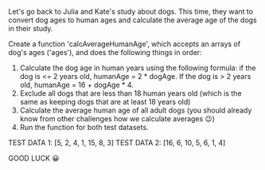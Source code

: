 Let's go back to Julia and Kate's study about dogs. This time, they want to convert dog ages to human ages and calculate the average age of the dogs in their study.

Create a function 'calcAverageHumanAge', which accepts an arrays of dog's ages ('ages'), and does the following things in order:

1. Calculate the dog age in human years using the following formula: if the dog is <= 2 years old, humanAge = 2 * dogAge. If the dog is > 2 years old, humanAge = 16 + dogAge * 4.
2. Exclude all dogs that are less than 18 human years old (which is the same as keeping dogs that are at least 18 years old)
3. Calculate the average human age of all adult dogs (you should already know from other challenges how we calculate averages 😉)
4. Run the function for both test datasets.

TEST DATA 1: [5, 2, 4, 1, 15, 8, 3]
TEST DATA 2: [16, 6, 10, 5, 6, 1, 4]

GOOD LUCK 😀

